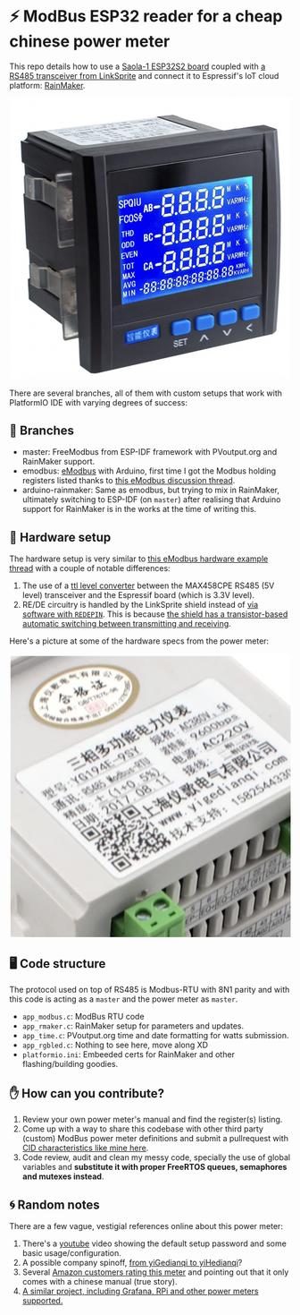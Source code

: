 # ⚡ ModBus ESP32 reader for a cheap chinese power meter

This repo details how to use a [Saola-1 ESP32S2 board](https://docs.espressif.com/projects/esp-idf/en/latest/esp32s2/hw-reference/esp32s2/user-guide-saola-1-v1.2.html) coupled with [a RS485 transceiver from
LinkSprite](http://shieldlist.org/linksprite/rs485) and connect it to Espressif's IoT cloud platform: [RainMaker][rainmaker].

![power_meter_front](./img/yigedianqi_power_meter_front.png)

There are several branches, all of them with custom setups that work
with PlatformIO IDE with varying degrees of success:

## 🎋 Branches

* master: FreeModbus from ESP-IDF framework with PVoutput.org and RainMaker
    support.
* emodbus: [eModbus][emodbus] with Arduino, first time I got the Modbus holding registers listed thanks to [this eModbus discussion thread][emodbus_hardware_discussion].
* arduino-rainmaker: Same as emodbus, but trying to mix in RainMaker, ultimately switching to ESP-IDF (on `master`) after realising that Arduino support for RainMaker is in the works at the time of writing this.

## 🤖 Hardware setup

The hardware setup is very similar to [this eModbus hardware example thread][emodbus_hardware_example] with a couple of notable differences:

1) The use of a [ttl level converter][ttl_level_converter] between the MAX458CPE RS485 (5V level) transceiver and the Espressif board (which is 3.3V level).
2) RE/DE circuitry is handled by the LinkSprite shield instead of [via software with `REDEPIN`][redepin]. This is because [the shield has a transistor-based automatic switching between transmitting and receiving][auto_rede].

Here's a picture at some of the hardware specs from the power meter:

![power_meter_specs](./img/yigedianqi_power_meter_specs.png)

## 🖥️ Code structure

The protocol used on top of RS485 is Modbus-RTU with 8N1 parity and with this code is acting as a `master` and the power meter as `master`.

* `app_modbus.c`: ModBus RTU code
* `app_rmaker.c`: RainMaker setup for parameters and updates.
* `app_time.c`: PVoutput.org time and date formatting for watts submission.
* `app_rgbled.c`: Nothing to see here, move along XD
* `platformio.ini`: Embeeded certs for RainMaker and other flashing/building goodies.

## ✋ How can you contribute?

1. Review your own power meter's manual and find the register(s) listing.
3. Come up with a way to share this codebase with other third party (custom) ModBus power meter definitions and submit a pullrequest with [CID characteristics like mine here](https://github.com/brainstorm/yigedianqi-modbus/blob/f6a4d453bac206fb2ed3160085f9e9adee2a0960/src/app_modbus.c#L120-L161).
4. Code review, audit and clean my messy code, specially the use of global variables and **substitute it with proper FreeRTOS queues, semaphores and mutexes instead**.

## 🌀 Random notes

There are a few vague, vestigial references online about this power meter:

1. There's a [youtube][youtube_usage] video showing the default setup password and some basic usage/configuration.
2. A possible company spinoff, [from yiGedianqi to yiHedianqi][possible_company_spinoff]?
3. Several [Amazon customers rating this meter][amazon_power_meter_ratings] and pointing out that it only comes with a chinese manual (true story).
4. [A similar project, including Grafana, RPi and other power meters supported.][guillermo_electrico]


[youtube_usage]: https://www.youtube.com/watch?v=22_Wp99j8_U
[possible_company_spinoff]: http://www.yihedianqi.com/
[amazon_power_meter_ratings]: https://www.amazon.com/3-Phase-Electric-Voltage-Multifunction-Frequency/dp/B078NRNM37
[emodbus_hardware_discussion]: https://github.com/eModbus/eModbus/discussions/166
[rainmaker]: https://rainmaker.espressif.com
[emodbus]: https://emodbus.github.io
[emodbus_hardware_example]: https://github.com/eModbus/eModbus/discussions/112#discussion-3650333
[ttl_level_converter]: https://hackaday.com/2016/12/05/taking-it-to-another-level-making-3-3v-and-5v-logic-communicate-with-level-shifters/
[redepin]: https://github.com/eModbus/eModbus/blob/2c740aa0960328fb0851ab0ff771236b14ed7838/examples/RTU04example/main.cpp#L21
[auto_rede]: https://docs.espressif.com/projects/esp-idf/en/latest/esp32/api-reference/peripherals/uart.html#circuit-c-auto-switching-transmitter-receiver
[guillermo_electrico]: https://github.com/GuillermoElectrico/energy-meter-logger
